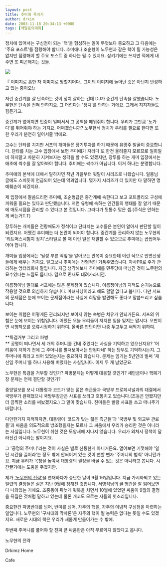 ```yaml
---
layout: post
title: 추미애 죽이기
author: drkim
date: 2003-11-18 20:34:13 +0900
tags: [깨달음의대화]
---
```

정치에 있어서는 구심점이 되는 '핵'을 형성하는 일이 무엇보다 중요하고 그 다음에는 '주요 포스트'를 점령해야 합니다. 추미애나 조순형이 노무현과 같은 핵이 될 가능성은 없지만 점령해야 할 주요 포스트 중 하나는 될 수 있지요. 삼키기에는 쓰지만 적에게 내주면 또 피곤해지는 것들. 


  ![](http://drkimz.com/technote/board/KDR/upimg/1069130763.jpg)


  『 이미지로 흥한 자 이미지로 망할지어다.. 그이의 이미지에 놀아난 것은 아닌지 반성하고 있는 중이오!』


저런 중간계를 잘 단속하는 것이 정치 잘하는 건데 DJ가 중간계 단속을 잘했습니다. 노무현은 단속을 전혀 안하지요. 그 더럽다는 '정치'를 안하는 거에요. 그래서 지지자들도 힘든거고. 

중간계가 없어지면 민중이 일떠서서 그 공백을 메워줘야 합니다. 우리가 그만큼 '노가다'를 뛰어줘야 하는 거지요. 어쩌겠습니까? 노무현식 정치가 우리를 필요로 한다면 또한 우리가 분연히 일어서줄 밖에요.

고수는 단타를 치지만 서프의 개미들은 장기투자를 하기 때문에 유망주 발굴이 중요합니다. 단타를 치는 고수 입장에서 보면 추미애가 저러다 또 한건 올려줄지 모르므로 일희일비 하지말고 차분히 지켜보자는 생각을 할 수도 있겠지만, 장투를 하는 개미 입장에서는 애초에 싹수를 잘 알아봐야 합니다. 추미애는 싹수가 아닙니다. 이거 하나는 분명합니다. 

추미애의 본색에 대해서 말하자면 작년 가을부터 뒷말이 시리즈로 나왔습니다. 일몽님 글에도 스치듯이 언급되어 있는데 약과입니다. 몇가지 시리즈가 더 있지만 다 말하면 명예훼손이 되겠지요. 

제 입장에서 말씀드리면 추미애, 조순형급은 중간계에 속한다고 보고 포트폴리오 구성에 끼워줄 필요는 있다고 판단했습니다. 저런 유형에 속하는 인간들의 행태를 잘 알기 때문에 매도시점을 관리할 수 있다고 본 것입니다. 그러다가 뒷통수 맞은 셈.(주식은 안하는게 버는거T.T)

장투하는 개미들은 전량매도가 정석이고 단타치는 고수들은 본인이 알아서 판단할 일이 되겠지요. 어쨌건 추미애는 더 논란이 되어야 합니다. 중간계를 관리하지 않는 노무현의 '리트머스시험지 정치'스타일로 볼 때 이런 일은 재발할 수 있으므로 추미애는 곱씹어두어야 합니다. 

개미들 입장에서는 '될성 부른 떡잎'을 알아보는 안목이 중요한데 이런 식으로 반면선생들에게 배우는 거지요. 알고보니 추미애는 전형적인 거품주였습니다. 자사PR로 주가 관리하는 엉터리회사 말입니다. 지금 생각해보니 추미애를 민주당에 떠넘긴 것이 노무현의 묘수였다는 느낌도 듭니다. 덤으로 민새도 데려가라니깐. 

이름쟁이님 말대로 서프에는 많은 문제점이 있습니다. 이름쟁이님의 지적도 순기능으로 작용할 것으로 의심하지 않습니다. 마녀사냥이라고 해도 할말 없다고 봅니다. 다만 서프의 문제점은 눈에 보이는 문제점이라는 사실에 희망을 발견해도 좋다고 말씀드리고 싶습니다. 

보이는 위험은 어떻게든 관리되지만 보이지 않는 속병은 치유가 안되거든요. 서프의 위험은 눈에 보이는 위험입니다. 어쨌든 오늘 우리들이 저지른 일을 잊지는 맙시다. 오판이면 시행착오를 오류시정하기 위하여. 올바른 판단이면 나중 두고두고 써먹기 위하여. 

**특검거부 그리고 파병  
** 공명이 떠나면서 세 개의 주머니를 건네 주었다는 사실을 기억하고 있으신지요? '어려움이 처하기 전에 그 주머니를 펼쳐보아서는 안된다네' 하는 당부도 기억하시는지. 그 주머니에 뭐라고 씌어 있었는지는 중요하지 않습니다. 문제는 임기는 5년인데 벌써 '재신임 주머니'를 하나 사용해 버렸다는 사실입니다. 이제 두 개 남았군요. 

노무현은 특검을 거부할 것인가? 파병문제는 어떻게 대응할 것인가? 새만금이나 핵폐기장 문제는 언제 결단할 것인가? 

중앙일보를 보니 대통령과 코드가 맞는 젊은 측근들과 국방부 프로페셔널과의 대결에서 국방부가 완패했으니 국방부장관은 사표를 쓰라고 호통치고 있습니다.(조동은 안봤지만 더 끔찍한 소리를 써놨겠지요.) 그 말이 맞습니다. 친미들은 빨랑 사표들 쓰고 떠나주기 바랍니다. 

다만한가지 지적하자면, 대통령이 '코드가 맞는 젊은 측근들'과 '국방부 및 외교부 관료들'과 싸움을 의도적으로 방조했을지는 모르나 그 싸움에서 우리가 승리한 것은 아니라는 사실입니다. 노무현이 취한 것은 모양새에 지나지 않습니다. 우리가 외쳐서 정책이 달라진건 아니라는 말이지요. 

그 '공명의 주머니'라는 것이 사실은 별로 신통한게 아니거든요. 열어보면 기껏해야 '일단 시간을 끌어라'는 정도 밖에 안씌어져 있는 것이 뻔할 뻔자 '주머니의 법칙' 아니던가요. 지금 우리가 목청을 높여서 대통령의 결정을 바꿀 수 있는 것은 아니라고 봅니다. 시간끌기에는 도움을 주겠지만. 

제가 ['노무현의 전략'](http://drkimz.com/technote/main.cgi?board=kimgu)을 연재하다가 중단한 날이 9월 16일입니다. 지금 가시화되고 있는 일련의 결정들은 실은 지난 9월에 정해진 것입니다. 서영석님의 글 행간을 잘 읽어보면 다 나와있는 거에요. 조중동이 뒤늦게 뒷북을 치면서 10월에 있었던 싸움이 9월의 결정을 뒤집은 것처럼 말하고 있는데 물론 개코도 모르는 자들의 헛소리입니다.

중요한건 파병반대를 넘어, 반미를 넘어, 자주의 핵을, 자주의 이념적 구심점을 마련하는 일입니다. 노무현의 '구시대의 막차론'은 자주의 핵이 될 능력은 없다는 뜻일 수도 있겠지요. 새로운 시대의 핵은 우리가 새롭게 만들어가는 수 밖에. 

두번째 주머니를 풀어야 할 진짜 큰 싸움판은 아직 무르익지 않았다고 봅니다. 


  노무현의 전략



  Drkimz Home



  Cafe
